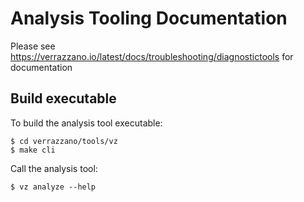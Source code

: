 # Analysis Tooling Documentation
Please see https://verrazzano.io/latest/docs/troubleshooting/diagnostictools for documentation

## Build executable
To build the analysis tool executable:

```
$ cd verrazzano/tools/vz
$ make cli
```

Call the analysis tool:
```
$ vz analyze --help
```

